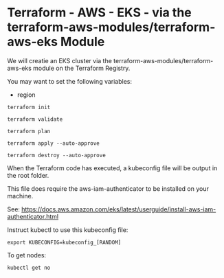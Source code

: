 # Terraform - AWS - EKS - via the terraform-aws-modules/terraform-aws-eks Module

We will creatie an EKS cluster via the terraform-aws-modules/terraform-aws-eks module on the Terraform Registry.

You may want to set the following variables:

- region

```
terraform init
```

```
terraform validate
```

```
terraform plan
```

```
terraform apply --auto-approve
```

```
terraform destroy --auto-approve 
```

When the Terraform code has executed, a kubeconfig file will be output in the root folder.

This file does require the aws-iam-authenticator to be installed on your machine.

See: https://docs.aws.amazon.com/eks/latest/userguide/install-aws-iam-authenticator.html

Instruct kubectl to use this kubeconfig file:

```
export KUBECONFIG=kubeconfig_[RANDOM]
```

To get nodes:

```
kubectl get no
```